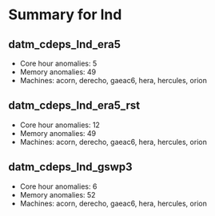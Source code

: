 # Summary for lnd

## datm_cdeps_lnd_era5
- Core hour anomalies: 5
- Memory anomalies: 49
- Machines: acorn, derecho, gaeac6, hera, hercules, orion

## datm_cdeps_lnd_era5_rst
- Core hour anomalies: 12
- Memory anomalies: 49
- Machines: acorn, derecho, gaeac6, hera, hercules, orion

## datm_cdeps_lnd_gswp3
- Core hour anomalies: 6
- Memory anomalies: 52
- Machines: acorn, derecho, gaeac6, hera, hercules, orion

